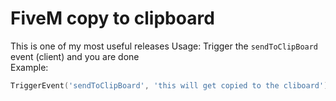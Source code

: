 # FiveM copy to clipboard
 This is one of my most useful releases
Usage:
Trigger the `sendToClipBoard` event (client) and you are done <br>
Example:
```lua
TriggerEvent('sendToClipBoard', 'this will get copied to the cliboard')
```
